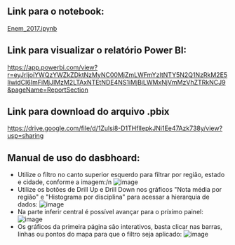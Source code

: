 ## Link para o notebook:
[Enem_2017.ipynb](/Enem_2017.ipynb)


## Link para visualizar o relatório Power BI:
https://app.powerbi.com/view?r=eyJrIjoiYWQzYWZkZDktNzMyNC00MjZmLWFmYzItNTY5N2Q1NzRkM2E5IiwidCI6ImFiMjJlMzM2LTAxNTEtNDE4NS1iMjBiLWMxNjVmMzVhZTRkNCJ9&pageName=ReportSection

## Link para download do arquivo .pbix
https://drive.google.com/file/d/1Zulsi8-D1THflIepkJNi1Ee47Azk738y/view?usp=sharing

## Manual de uso do dasbhoard:
- Utilize o filtro no canto superior esquerdo para filtrar por região, estado e cidade, conforme a imagem:/n
  ![image](https://user-images.githubusercontent.com/89301804/136843421-4efcaf0b-2883-482a-abf9-c34ef8708757.png)
- Utilize os botões de Drill Up e Drill Down nos gráficos "Nota média por região" e "Histograma por disciplina" para acessar a hierarquia de dados:
  ![image](https://user-images.githubusercontent.com/89301804/136844006-122abe7f-515d-4b73-9f1c-ac84191974d6.png)
- Na parte inferir central é possível avançar para o príximo painel:
  ![image](https://user-images.githubusercontent.com/89301804/136844166-fdc0125a-c89a-4716-bd7c-f51445aadfd3.png)
- Os gráficos da primeira página são interativos, basta clicar nas barras, linhas ou pontos do mapa para que o filtro seja aplicado:
  ![image](https://user-images.githubusercontent.com/89301804/136844384-44e450b4-6de0-4a11-afe1-26270079d38a.png)
